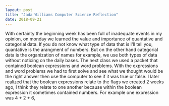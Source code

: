 ```yaml
---
layout: post
title: "Jada Williams Computer Science Reflection"
date: 2018-09-21
---
```


With certainty the beginning week has been full of inadequate events in my opinion, on monday we learned the value and importance of quantative and categorial data. If you do not know what type of data that is I'll tell you, quantative is the arangment of numbers. But on the other hand categorial data is the organization of names for example, we use both types of data without noticing on the daily bases. The next class we used a packet that contained boolean expressions and word problems. With the expressions and word problems we had to first solve and see what we thought would be the right answer then use the computer to see if it was true or false. I later realized that the boolean expressions relate to the flags we created 2 weeks ago, I think they relate to one another because within the boolean expression it sometimes contained numbers. For example one expression was 4 + 2 + 6, 
